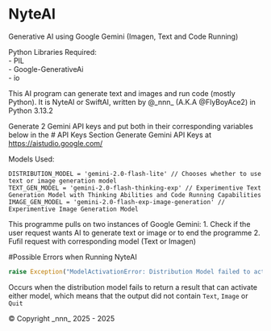 # NyteAI
Generative AI using Google Gemini (Imagen, Text and Code Running)

Python Libraries Required:\
    - PIL\
    - Google-GenerativeAi\
    - io

This AI program can generate text and images and run code (mostly Python).
It is NyteAI or SwiftAI, written by @\_nnn_ (A.K.A @FlyBoyAce2) in Python 3.13.2

Generate 2 Gemini API keys and put both in their corresponding variables below in the # API Keys Section
Generate Gemini API Keys at https://aistudio.google.com/

Models Used:
```
DISTRIBUTION_MODEL = 'gemini-2.0-flash-lite' // Chooses whether to use text or image generation model
TEXT_GEN_MODEL = 'gemini-2.0-flash-thinking-exp' // Experimentive Text Generation Model with Thinking Abilities and Code Running Capabilities
IMAGE_GEN_MODEL = 'gemini-2.0-flash-exp-image-generation' // Experimentive Image Generation Model
```

This programme pulls on two instances of Google Gemini:
    1. Check if the user request wants AI to generate text or image or to end the programme
    2. Fufil request with corresponding model (Text or Imagen)

#Possible Errors when Running NyteAI
```python
raise Exception("ModelActivationError: Distribution Model failed to activate Text or Imagen Model")
```
Occurs when the distribution model fails to return a result that can activate either model, which means that the output did not contain ```Text```, ```Image``` or ```Quit```

© Copyright \_nnn_ 2025 - 2025
